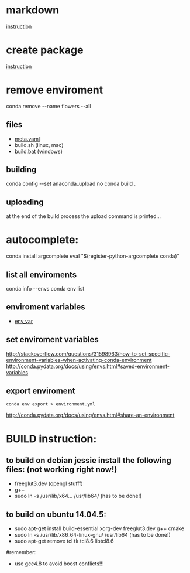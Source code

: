 # markdown
[instruction](https://github.com/adam-p/markdown-here/wiki/Markdown-Cheatsheet)


# create package
[instruction](http://docs.anaconda.org/using.html)

# remove enviroment
conda remove --name flowers --all

## files
- [meta.yaml](http://conda.pydata.org/docs/building/meta-yaml.html)
- build.sh (linux, mac)
- build.bat (windows)

## building
conda config --set anaconda_upload no
conda build .

## uploading
at the end of the build process the upload command is printed...

# autocomplete:
conda install argcomplete
eval "$(register-python-argcomplete conda)"

## list all enviroments
conda info --envs
conda env list

## enviroment variables
- [env_var](http://conda.pydata.org/docs/building/environment-vars.html)

## set enviroment variables
http://stackoverflow.com/questions/31598963/how-to-set-specific-environment-variables-when-activating-conda-environment
http://conda.pydata.org/docs/using/envs.html#saved-environment-variables

## export enviroment
```
conda env export > environment.yml
```
http://conda.pydata.org/docs/using/envs.html#share-an-environment

# BUILD instruction:
## to build on debian jessie install the following files: (not working right now!)
- freeglut3.dev (opengl stufff)
- g++
- sudo ln -s /usr/lib/x64... /usr/lib64/ (has to be done!)

## to build on ubuntu 14.04.5:
- sudo apt-get install build-essential xorg-dev freeglut3.dev g++ cmake
- sudo ln -s /usr/lib/x86_64-linux-gnu/ /usr/lib64 (has to be done!)
- sudo apt-get remove tcl tk tcl8.6 libtcl8.6

#remember:
- use gcc4.8 to avoid boost conflicts!!!